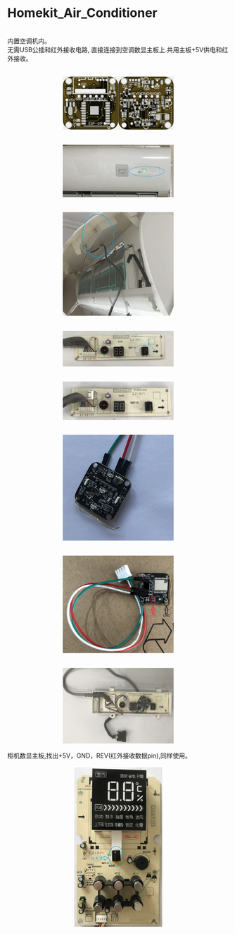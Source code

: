 # Homekit_Air_Conditioner
<br>内置空调机内。
<br>无需USB公插和红外接收电路, 直接连接到空调数显主板上.共用主板+5V供电和红外接收。

<div align="center">
<br><img src="/image/AC_IR_Homekit_Inside_3.0_0402.jpg" width="50%"/>

<br><img src="/image/IMG_2002.JPG" width="50%"/>

<br><img src="/image/IMG_2003.JPG"  width="50%"/>

<br><img src="/image/IMG_2004.jpg"  width="50%"/>

<br><img src="/image/IMG_2007.jpg"  width="50%"/>

<br><img src="/image/IMG_2029.jpg"  width="50%"/>

<br><img src="/image/IMG_2030.jpg"  width="50%"/>

<br><img src="/image/IMG_2031.JPG"  width="50%"/>
</div>
柜机数显主板,找出+5V，GND，REV(红外接收数据pin),同样使用。
<div align="center"   >
<br><img src="/image/IMG_2005.JPG"  width="200"/>
</div>
